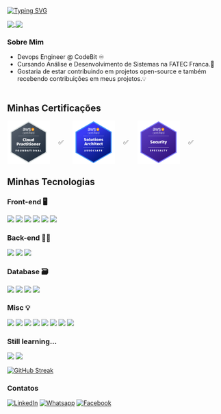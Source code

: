 <link rel="stylesheet" type='text/css' href="https://cdn.jsdelivr.net/gh/devicons/devicon@latest/devicon.min.css" />

[![Typing SVG](https://readme-typing-svg.demolab.com?font=Fira+Code&weight=500&size=40&pause=1000&color=00a600&center=true&width=850&height=100&lines=Ol%C3%A1%2C+eu+sou+o+Jo%C3%A3o+Victor!;Obrigado+pela+visita!+%3A%29)](https://git.io/typing-svg)


<a href="https://github.com/anuraghazra/github-readme-stats">
  <img height=200 align="center" src="https://github-readme-stats.vercel.app/api?username=JoaoVictorCRP&theme=tokyonight" />
</a>

<a href="https://github.com/anuraghazra/convoychat">
  <img height=200 align="center" src="https://github-readme-stats.vercel.app/api/top-langs?username=JoaoVictorCRP&layout=donut&langs_count=5&size_weight=0.5&count_weight=0.5&exclude_repo=estrutura-de-dados-alexandre&hide=CMake,C%2B%2B,HTML,CSS&theme=tokyonight" />
</a>

### Sobre Mim
- Devops Engineer @ CodeBit ♾️
- Cursando Análise e Desenvolvimento de Sistemas na FATEC Franca.📗
- Gostaria de estar contribuindo em projetos open-source e também recebendo contribuições em meus projetos.💡
<br><br>

<div>

  ## Minhas Certificações
<div style="display: flex; align-items: center; flex-direction: row; gap: 20px;">
    <img style="height: 100px;" src="./AWS-CLF.png" />✅
    <img style="height: 100px;" src="./AWS-SAA.png" />✅
    <img style="height: 100px;" src="./AWS-SCS.png" />✅
</div>
 
  ## Minhas Tecnologias

  ### Front-end 🖥️
  <img style="height:35px" src="https://cdn.jsdelivr.net/gh/devicons/devicon@latest/icons/react/react-original.svg" />
  <img style="height:35px" src="https://cdn.jsdelivr.net/gh/devicons/devicon@latest/icons/html5/html5-original.svg" />
  <img style="height:35px" src="https://cdn.jsdelivr.net/gh/devicons/devicon@latest/icons/css3/css3-original.svg" />
  <img style="height:35px" src="https://cdn.jsdelivr.net/gh/devicons/devicon@latest/icons/javascript/javascript-original.svg" />
  <img style="height:35px" src="https://cdn.jsdelivr.net/gh/devicons/devicon@latest/icons/bootstrap/bootstrap-original.svg" />
  <img style="height:35px" src="https://cdn.jsdelivr.net/gh/devicons/devicon@latest/icons/tailwindcss/tailwindcss-original.svg" />

  ### Back-end 👨‍💻
  <img style="height:35px" src="https://cdn.jsdelivr.net/gh/devicons/devicon@latest/icons/python/python-original.svg" />
  <img style="height:35px" src="https://cdn.jsdelivr.net/gh/devicons/devicon@latest/icons/nodejs/nodejs-original.svg" />
  <img style="height:35px" src="https://cdn.jsdelivr.net/gh/devicons/devicon@latest/icons/java/java-original-wordmark.svg" />

  ### Database 🗃️
  <img style="height:35px" src="https://cdn.jsdelivr.net/gh/devicons/devicon@latest/icons/mysql/mysql-original-wordmark.svg" />
  <img style="height:35px" src="https://cdn.jsdelivr.net/gh/devicons/devicon@latest/icons/postgresql/postgresql-original.svg" />
  <img style="height:35px" src="https://cdn.jsdelivr.net/gh/devicons/devicon@latest/icons/mongodb/mongodb-original.svg" />
  <img style="height:35px" src="https://cdn.jsdelivr.net/gh/devicons/devicon@latest/icons/sqlite/sqlite-original.svg" />


  ### Misc 💡
  <img style="height:35px" src="https://cdn.jsdelivr.net/gh/devicons/devicon@latest/icons/git/git-original.svg" />
  <img style="height:35px" src="https://cdn.jsdelivr.net/gh/devicons/devicon@latest/icons/bash/bash-original.svg" />
  <img style="height:35px" src="https://cdn.jsdelivr.net/gh/devicons/devicon@latest/icons/docker/docker-original.svg" />
  <img style="height:35px" src="https://cdn.jsdelivr.net/gh/devicons/devicon@latest/icons/kubernetes/kubernetes-original.svg" />
  <img style="height:35px" src="https://cdn.jsdelivr.net/gh/devicons/devicon@latest/icons/terraform/terraform-original.svg" />
  <img style="height:35px" src="https://cdn.jsdelivr.net/gh/devicons/devicon@latest/icons/amazonwebservices/amazonwebservices-original-wordmark.svg" />
  <img style="height:35px" src="https://cdn.jsdelivr.net/gh/devicons/devicon@latest/icons/jenkins/jenkins-original.svg" />
  <img style="height:35px" src="https://cdn.jsdelivr.net/gh/devicons/devicon@latest/icons/figma/figma-original.svg" />

  ### Still learning...
  <img style="height:35px" src="https://cdn.jsdelivr.net/gh/devicons/devicon@latest/icons/nestjs/nestjs-original.svg" />
  <img style="height:35px" src="https://cdn.jsdelivr.net/gh/devicons/devicon@latest/icons/redux/redux-original.svg" />


</div>

[![GitHub Streak](https://streak-stats.demolab.com?user=JoaoVictorCRP&theme=tokyonight&date_format=M%20j%5B%2C%20Y%5D)](https://git.io/streak-stats)

### Contatos
[![LinkedIn](https://img.shields.io/badge/Linkedin-Blue?style=flat&logo=linkedin&logoColor=3182cc&color=ffffff)](https://www.linkedin.com/in/jo%C3%A3o-victor-carrijo-pereira-651074266/)
[![Whatsapp](https://img.shields.io/badge/Whatsapp-green?style=flat&logo=whatsapp&logoColor=ffffff&color=50c41d)](https://api.whatsapp.com/send/?phone=55016991110426&text&type=phone_number&app_absent=0)
[![Facebook](https://img.shields.io/badge/Facebook-blue?style=flat&logo=facebook&logoColor=ffffff&color=3182cc)](https://www.facebook.com/joaovictor.carrijo.3/)
